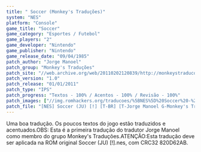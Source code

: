 ```yaml
---
title: " Soccer (Monkey's Traduções)"
system: "NES"
platform: "Console"
game_title: "Soccer"
game_category: "Esportes / Futebol"
game_players: "2"
game_developer: "Nintendo"
game_publisher: "Nintendo"
game_release_date: "09/04/1985"
patch_author: "Jorge Manoel"
patch_group: "Monkey's Traduções"
patch_site: "//web.archive.org/web/20110202120839/http://monkeystraducoes.com/"
patch_version: "1.0"
patch_release: "01/01/2011"
patch_type: "IPS"
patch_progress: "Textos - 100% / Acentos - 100% / Revisão - 100%"
patch_images: ["//img.romhackers.org/traducoes/%5BNES%5D%20Soccer%20-%20Monkey's%20Tradu%C3%A7%C3%B5es%20-%201.png","//img.romhackers.org/traducoes/%5BNES%5D%20Soccer%20-%20Monkey's%20Tradu%C3%A7%C3%B5es%20-%202.png","//img.romhackers.org/traducoes/%5BNES%5D%20Soccer%20-%20Monkey's%20Tradu%C3%A7%C3%B5es%20-%203.png"]
patch_file: "[NES] Soccer (JU) [!] [T-BR] [T-Jorge Manoel G-Monkey's Traduções] [V-1.0 P-100% A-2011].zip"
---
```

Uma boa tradução. Os poucos textos do jogo estão traduzidos e acentuados.OBS: Esta é a primeira tradução do tradutor Jorge Manoel como membro do grupo Monkey's Traduções.ATENÇÃO:Esta tradução deve ser aplicada na ROM original Soccer (JU) [!].nes, com CRC32 820D62AB.